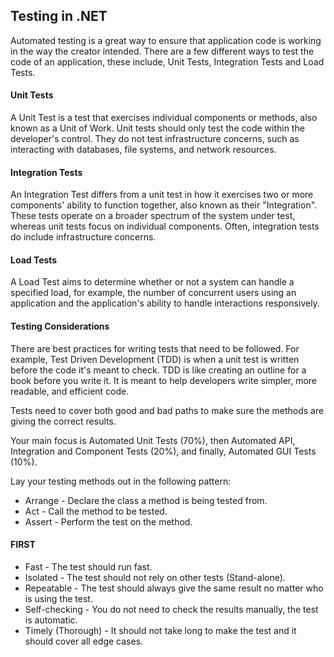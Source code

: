 ## Testing in .NET

Automated testing is a great way to ensure that application code is working in the way the creator intended. There are a few different ways to test the code of an application, these include, Unit Tests, Integration Tests and Load Tests.



#### Unit Tests

A Unit Test is a test that exercises individual components or methods, also known as a Unit of Work. Unit tests should only test the code within the developer's control. They do not test infrastructure concerns, such as interacting with databases, file systems, and network resources.

#### Integration Tests

An Integration Test differs from a unit test in how it exercises two or more components' ability to function together, also known as their "Integration". These tests operate on a broader spectrum of the system under test, whereas unit tests focus on individual components. Often, integration tests do include infrastructure concerns.

#### Load Tests

A Load Test aims to determine whether or not a system can handle a specified load, for example, the number of concurrent users using an application and the application's ability to handle interactions responsively.



#### Testing Considerations

There are best practices for writing tests that need to be followed. For example, Test Driven Development (TDD) is when a unit test is written before the code it's meant to check. TDD is like creating an outline for a book before you write it. It is meant to help developers write simpler, more readable, and efficient code.

Tests need to cover both good and bad paths to make sure the methods are giving the correct results.

Your main focus is Automated Unit Tests (70%), then Automated API, Integration and Component Tests (20%), and finally, Automated GUI Tests (10%).

Lay your testing methods out in the following pattern:

- Arrange - Declare the class a method is being tested from.
- Act - Call the method to be tested.
- Assert - Perform the test on the method.



#### FIRST

- Fast - The test should run fast.
- Isolated - The test should not rely on other tests (Stand-alone).
- Repeatable - The test should always give the same result no matter who is using the test.
- Self-checking - You do not need to check the results manually, the test is automatic.
- Timely (Thorough) - It should not take long to make the test and it should cover all edge cases.